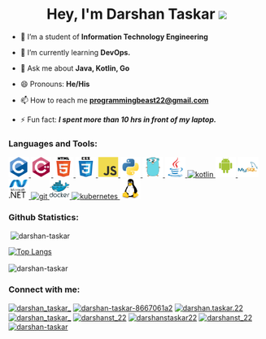 <h1 align="center">Hey, I'm Darshan Taskar <img src="https://raw.githubusercontent.com/aemmadi/aemmadi/master/wave.gif" width="30px"></h1>  

  
- 🔭 I’m a student of **Information Technology Engineering**  
  
- 🌱 I’m currently learning **DevOps.**  
  
- 💬 Ask me about **Java, Kotlin, Go** 

-  😄 Pronouns: **He/His**  

- 📫 How to reach me **programmingbeast22@gmail.com**  

- ⚡ Fun fact: ***I spent more than 10 hrs in front of my laptop.***
  

  
<h3 align="left">Languages and Tools:</h3>  
<p align="left">  <a href="https://www.cprogramming.com/" target="_blank" rel="noreferrer"> <img src="https://raw.githubusercontent.com/devicons/devicon/master/icons/c/c-original.svg" alt="c" width="40" height="40"/> </a> <a href="https://www.w3schools.com/cpp/" target="_blank" rel="noreferrer"> <img src="https://raw.githubusercontent.com/devicons/devicon/master/icons/cplusplus/cplusplus-original.svg" alt="cplusplus" width="40" height="40"/> </a><a href="https://www.w3.org/html/" target="_blank" rel="noreferrer"> <img src="https://raw.githubusercontent.com/devicons/devicon/master/icons/html5/html5-original-wordmark.svg" alt="html5" width="40" height="40"/> </a>  <a href="https://www.w3schools.com/css/" target="_blank" rel="noreferrer"> <img src="https://raw.githubusercontent.com/devicons/devicon/master/icons/css3/css3-original-wordmark.svg" alt="css3" width="40" height="40"/> </a> <a href="https://developer.mozilla.org/en-US/docs/Web/JavaScript" target="_blank" rel="noreferrer"> <img src="https://raw.githubusercontent.com/devicons/devicon/master/icons/javascript/javascript-original.svg" alt="javascript" width="40" height="40"/> </a> <a href="https://www.python.org" target="_blank" rel="noreferrer"> <img src="https://raw.githubusercontent.com/devicons/devicon/master/icons/python/python-original.svg" alt="python" width="40" height="40"/> </a> </a> <a href="https://golang.org" target="_blank" rel="noreferrer"> <img src="https://raw.githubusercontent.com/devicons/devicon/master/icons/go/go-original.svg" alt="go" width="40" height="40"/> </a> <a href="https://www.java.com" target="_blank" rel="noreferrer"> <img src="https://raw.githubusercontent.com/devicons/devicon/master/icons/java/java-original.svg" alt="java" width="40" height="40"/> </a><a href="https://kotlinlang.org" target="_blank" rel="noreferrer"> <img src="https://www.vectorlogo.zone/logos/kotlinlang/kotlinlang-icon.svg" alt="kotlin" width="40" height="40"/> </a>  <a href="https://developer.android.com" target="_blank" rel="noreferrer"> <img src="https://raw.githubusercontent.com/devicons/devicon/master/icons/android/android-original-wordmark.svg" alt="android" width="40" height="40"/> </a> <a href="https://www.mysql.com/" target="_blank" rel="noreferrer"> <img src="https://raw.githubusercontent.com/devicons/devicon/master/icons/mysql/mysql-original-wordmark.svg" alt="mysql" width="40" height="40"/> </a><a href="https://dotnet.microsoft.com/" target="_blank" rel="noreferrer"> <img src="https://raw.githubusercontent.com/devicons/devicon/master/icons/dot-net/dot-net-original-wordmark.svg" alt="dotnet" width="40" height="40"/> <a href="https://git-scm.com/" target="_blank" rel="noreferrer"> <img src="https://www.vectorlogo.zone/logos/git-scm/git-scm-icon.svg" alt="git" width="40" height="40"/> </a>  <a href="https://www.docker.com/" target="_blank" rel="noreferrer"> <img src="https://raw.githubusercontent.com/devicons/devicon/master/icons/docker/docker-original-wordmark.svg" alt="docker" width="40" height="40"/> </a> <a href="https://kubernetes.io" target="_blank" rel="noreferrer"> <img src="https://www.vectorlogo.zone/logos/kubernetes/kubernetes-icon.svg" alt="kubernetes" width="40" height="40"/> </a> <a href="https://www.linux.org/" target="_blank" rel="noreferrer"> <img src="https://raw.githubusercontent.com/devicons/devicon/master/icons/linux/linux-original.svg" alt="linux" width="40" height="40"/> </a> </p>


<h3 align="left"> Github Statistics:</h3>
<p>&nbsp;<img align="center" src="https://github-readme-stats.vercel.app/api?username=darshan-taskar&show_icons=true&locale=en" alt="darshan-taskar" /></p>


[![Top Langs](https://github-readme-stats.vercel.app/api/top-langs/?username=darshan-taskar)](https://github.com/anuraghazra/github-readme-stats)

<p><img align="center" src="https://github-readme-streak-stats.herokuapp.com/?user=darshan-taskar" alt="darshan-taskar" /></p>

<h3 align="left">Connect with me:</h3>  
<p align="left">  
<a href="https://twitter.com/darshan_taskar_" target="blank"><img align="center" src="https://raw.githubusercontent.com/rahuldkjain/github-profile-readme-generator/master/src/images/icons/Social/twitter.svg" alt="darshan_taskar_" height="30" width="40" /></a>  
<a href="https://linkedin.com/in/darshan-taskar-8667061a2" target="blank"><img align="center" src="https://raw.githubusercontent.com/rahuldkjain/github-profile-readme-generator/master/src/images/icons/Social/linked-in-alt.svg" alt="darshan-taskar-8667061a2" height="30" width="40" /></a>  
 <a href="https://fb.com/darshan.taskar.22" target="blank"><img align="center" src="https://raw.githubusercontent.com/rahuldkjain/github-profile-readme-generator/master/src/images/icons/Social/facebook.svg" alt="darshan.taskar.22" height="30" width="40" /></a>  
<a href="https://instagram.com/darshan_taskar_" target="blank"><img align="center" src="https://raw.githubusercontent.com/rahuldkjain/github-profile-readme-generator/master/src/images/icons/Social/instagram.svg" alt="darshan_taskar_" height="30" width="40" /></a>  
<a href="https://www.codechef.com/users/darshanst_22" target="blank"><img align="center" src="https://cdn.jsdelivr.net/npm/simple-icons@3.1.0/icons/codechef.svg" alt="darshanst_22" height="30" width="40" /></a>  
<a href="https://www.hackerrank.com/darshanstaskar22" target="blank"><img align="center" src="https://raw.githubusercontent.com/rahuldkjain/github-profile-readme-generator/master/src/images/icons/Social/hackerrank.svg" alt="darshanstaskar22" height="30" width="40" /></a>  
<a href="https://codeforces.com/profile/darshanst_22" target="blank"><img align="center" src="https://raw.githubusercontent.com/rahuldkjain/github-profile-readme-generator/master/src/images/icons/Social/codeforces.svg" alt="darshanst_22" height="30" width="40" /></a>  
<a href="https://www.leetcode.com/darshan-taskar" target="blank"><img align="center" src="https://raw.githubusercontent.com/rahuldkjain/github-profile-readme-generator/master/src/images/icons/Social/leet-code.svg" alt="darshan-taskar" height="30" width="40" /></a>  
</p>  

